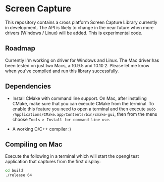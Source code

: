 
# Screen Capture

This repository contains a cross platform Screen Capture Library currently
in development. The API is likely to change in the near future when more
drivers (Windows / Linux) will be added. This is experimental code.

## Roadmap

Currently I'm working on driver for Windows and Linux. The Mac
driver has been tested on just two Macs, a 10.9.5 and 10.10.2. Please let
me know when you've compiled and run this library successfully.

## Dependencies

 - Install CMake with command line support. On Mac, after installing CMake, make sure
   that you can execute CMake from the terminal. To enable this feature you need to
   open a terminal and then execute `sudo /Applications/CMake.app/Contents/bin/cmake-gui`,
   then from the menu choose `Tools > Install for command line use`.

 - A working C/C++ compiler :) 


## Compiling on Mac

Execute the following in a terminal which will start the opengl 
test application that captures from the first display:

````sh
cd build
./release 64
````


  
      